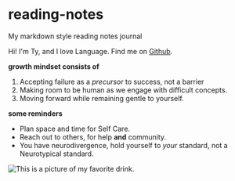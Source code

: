 # reading-notes
 My markdown style reading notes journal 
 
 Hi! I'm Ty, and I love Language. Find me on [Github](https://github.com/Ty-Ap/Ty-Ap).

**growth mindset consists of**

1. Accepting failure as a *precursor* to success, not a barrier
2. Making room to be human as we engage with difficult concepts.
3. Moving forward while remaining gentle to yourself.

**some reminders**

- Plan space and time for Self Care.
- Reach out to others, for help **and** community. 
- You have neurodivergence, hold yourself to *your* standard, not a Neurotypical standard.

![This is a picture of my favorite drink.](https://offloadmedia.feverup.com/secretldn.com/wp-content/uploads/2017/12/06034415/tower-of-london-fog-1024x681.jpeg) 
